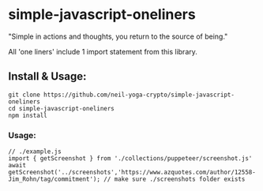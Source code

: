 # simple-javascript-oneliners
"Simple in actions and thoughts, you return to the source of being."

All 'one liners' include 1 import statement from this library.


## Install & Usage:
```
git clone https://github.com/neil-yoga-crypto/simple-javascript-oneliners
cd simple-javascript-oneliners
npm install
```

### Usage:
```
// ./example.js
import { getScreenshot } from './collections/puppeteer/screenshot.js'
await getScreenshot('../screenshots','https://www.azquotes.com/author/12558-Jim_Rohn/tag/commitment'); // make sure ./screenshots folder exists
```
